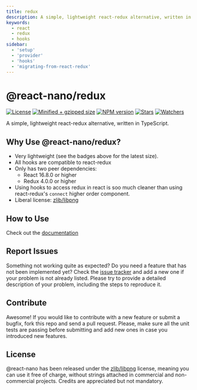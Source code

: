 ```yaml
---
title: redux
description: A simple, lightweight react-redux alternative, written in TypeScript.
keywords:
  - react
  - redux
  - hooks
sidebar:
  - 'setup'
  - 'provider'
  - 'hooks'
  - 'migrating-from-react-redux'
---
```


# @react-nano/redux

[![License](https://flat.badgen.net/github/license/lusito/react-nano?icon=github)](https://github.com/Lusito/react-nano/blob/master/LICENSE)
[![Minified + gzipped size](https://flat.badgen.net/bundlephobia/minzip/@react-nano/redux?icon=dockbit)](https://bundlephobia.com/result?p=@react-nano/redux)
[![NPM version](https://flat.badgen.net/npm/v/@react-nano/redux?icon=npm)](https://www.npmjs.com/package/@react-nano/redux)
[![Stars](https://flat.badgen.net/github/stars/lusito/react-nano?icon=github)](https://github.com/lusito/react-nano)
[![Watchers](https://flat.badgen.net/github/watchers/lusito/react-nano?icon=github)](https://github.com/lusito/react-nano)

A simple, lightweight react-redux alternative, written in TypeScript.

## Why Use @react-nano/redux?

- Very lightweight (see the badges above for the latest size).
- All hooks are compatible to react-redux
- Only has two peer dependencies:
  - React 16.8.0 or higher
  - Redux 4.0.0 or higher
- Using hooks to access redux in react is soo much cleaner than using react-redux's `connect` higher order component.
- Liberal license: [zlib/libpng](https://github.com/Lusito/react-nano/blob/master/LICENSE)

## How to Use

Check out the [documentation](docs/setup.md)

## Report Issues

Something not working quite as expected? Do you need a feature that has not been implemented yet? Check the [issue tracker](https://github.com/Lusito/react-nano/issues) and add a new one if your problem is not already listed. Please try to provide a detailed description of your problem, including the steps to reproduce it.

## Contribute

Awesome! If you would like to contribute with a new feature or submit a bugfix, fork this repo and send a pull request. Please, make sure all the unit tests are passing before submitting and add new ones in case you introduced new features.

## License

@react-nano has been released under the [zlib/libpng](https://github.com/Lusito/react-nano/blob/master/LICENSE) license, meaning you
can use it free of charge, without strings attached in commercial and non-commercial projects. Credits are appreciated but not mandatory.
